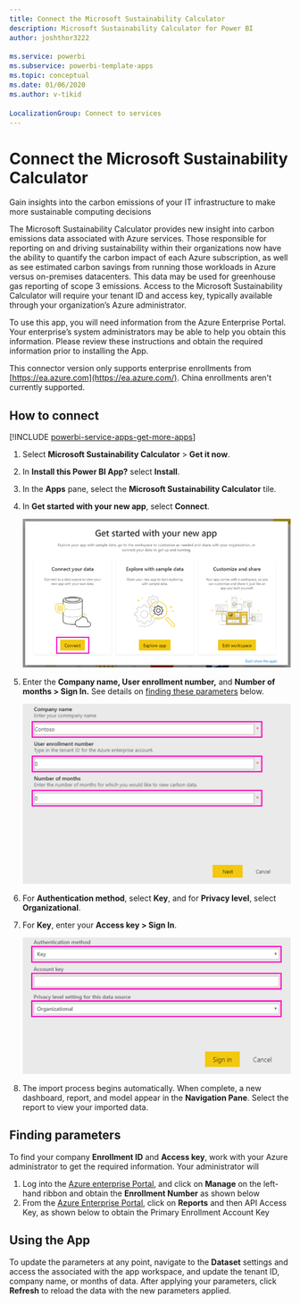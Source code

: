 ```yaml
---
title: Connect the Microsoft Sustainability Calculator
description: Microsoft Sustainability Calculator for Power BI
author: joshthor3222

ms.service: powerbi
ms.subservice: powerbi-template-apps
ms.topic: conceptual
ms.date: 01/06/2020
ms.author: v-tikid

LocalizationGroup: Connect to services
---
```

# Connect the Microsoft Sustainability Calculator
Gain insights into the carbon emissions of your IT infrastructure to make more sustainable computing decisions

The Microsoft Sustainability Calculator provides new insight into carbon emissions data associated with Azure services. Those responsible for reporting on and driving sustainability within their organizations now have the ability to quantify the carbon impact of each Azure subscription, as well as see estimated carbon savings from running those workloads in Azure versus on-premises datacenters. This data may be used for greenhouse gas reporting of scope 3 emissions. Access to the Microsoft Sustainability Calculator will require your tenant ID and access key, typically available through your organization’s Azure administrator.

To use this app, you will need information from the Azure Enterprise Portal. Your enterprise’s system administrators may be able to help you obtain this information. Please review these instructions and obtain the required information prior to installing the App. 

This connector version only supports enterprise enrollments from [https://ea.azure.com](https://ea.azure.com/). China enrollments aren't currently supported.

## How to connect
[!INCLUDE [powerbi-service-apps-get-more-apps](../includes/powerbi-service-apps-get-more-apps.md)]

1. Select **Microsoft Sustainability Calculator** \> **Get it now**.
1. In **Install this Power BI App?** select **Install**.
1. In the **Apps** pane, select the **Microsoft Sustainability Calculator** tile.
1. In **Get started with your new app**, select **Connect**.

    ![Get started with your new app](media/service-connect-to-zendesk/power-bi-new-app-connect-get-started.png)

1. Enter the **Company name, User enrollment number,** and **Number of months \> Sign In.** See details on [finding these parameters](#finding-parameters) below.

    ![Company enrollment](media/service-connect-to-microsoft-sustainability-calculator/company-enrollment.png)

1. For **Authentication method**, select **Key**, and for **Privacy level**, select **Organizational**.
1. For **Key**, enter your **Access key \> Sign In**.

    ![Access Key Entry](media/service-connect-to-microsoft-sustainability-calculator/access-key-entry.png)

1. The import process begins automatically. When complete, a new dashboard, report, and model appear in the **Navigation Pane**. Select the report to view your imported data.

## Finding parameters

To find your company **Enrollment ID** and **Access key**, work with your Azure administrator to get the required information. Your administrator will

1. Log into the [Azure enterprise Portal](https://ea.azure.com), and click on **Manage** on the left-hand ribbon and obtain the **Enrollment Number** as shown below
2. From the [Azure Enterprise Portal](https://ea.azure.com), click on **Reports** and then API Access Key, as shown below to obtain the Primary Enrollment Account Key

## Using the App

To update the parameters at any point, navigate to the **Dataset** settings and access the associated with the app workspace, and update the tenant ID, company name, or months of data. After applying your parameters, click **Refresh** to reload the data with the new parameters applied.